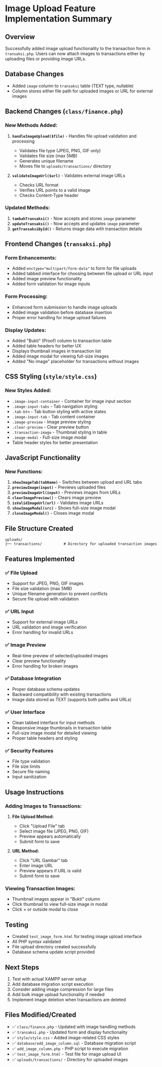 # Image Upload Feature Implementation Summary

## Overview
Successfully added image upload functionality to the transaction form in `transaksi.php`. Users can now attach images to transactions either by uploading files or providing image URLs.

## Database Changes
- Added `image` column to `transaksi` table (TEXT type, nullable)
- Column stores either file path for uploaded images or URL for external images

## Backend Changes (`class/finance.php`)

### New Methods Added:
1. **`handleImageUpload($file)`** - Handles file upload validation and processing
   - Validates file type (JPEG, PNG, GIF only)
   - Validates file size (max 5MB)
   - Generates unique filename
   - Moves file to `uploads/transactions/` directory

2. **`validateImageUrl($url)`** - Validates external image URLs
   - Checks URL format
   - Verifies URL points to a valid image
   - Checks Content-Type header

### Updated Methods:
1. **`tambahTransaksi()`** - Now accepts and stores `image` parameter
2. **`updateTransaksi()`** - Now accepts and updates `image` parameter
3. **`getTransaksiById()`** - Returns image data with transaction details

## Frontend Changes (`transaksi.php`)

### Form Enhancements:
- Added `enctype="multipart/form-data"` to form for file uploads
- Added tabbed interface for choosing between file upload or URL input
- Added image preview functionality
- Added form validation for image inputs

### Form Processing:
- Enhanced form submission to handle image uploads
- Added image validation before database insertion
- Proper error handling for image upload failures

### Display Updates:
- Added "Bukti" (Proof) column to transaction table
- Added table headers for better UX
- Displays thumbnail images in transaction list
- Added image modal for viewing full-size images
- Added "No image" placeholder for transactions without images

## CSS Styling (`style/style.css`)

### New Styles Added:
- `.image-input-container` - Container for image input section
- `.image-input-tabs` - Tab navigation styling
- `.tab-btn` - Tab button styling with active states
- `.image-input-tab` - Tab content container
- `.image-preview` - Image preview styling
- `.clear-preview` - Clear preview button
- `.transaction-image` - Thumbnail styling in table
- `.image-modal` - Full-size image modal
- Table header styles for better presentation

## JavaScript Functionality

### New Functions:
1. **`showImageTab(tabName)`** - Switches between upload and URL tabs
2. **`previewImage(input)`** - Previews uploaded files
3. **`previewImageUrl(input)`** - Previews images from URLs
4. **`clearImagePreview()`** - Clears image preview
5. **`isValidImageUrl(url)`** - Validates image URLs
6. **`showImageModal(src)`** - Shows full-size image modal
7. **`closeImageModal()`** - Closes image modal

## File Structure Created
```
uploads/
├── transactions/          # Directory for uploaded transaction images
```

## Features Implemented

### ✅ File Upload
- Support for JPEG, PNG, GIF images
- File size validation (max 5MB)
- Unique filename generation to prevent conflicts
- Secure file upload with validation

### ✅ URL Input
- Support for external image URLs
- URL validation and image verification
- Error handling for invalid URLs

### ✅ Image Preview
- Real-time preview of selected/uploaded images
- Clear preview functionality
- Error handling for broken images

### ✅ Database Integration
- Proper database schema updates
- Backward compatibility with existing transactions
- Image data stored as TEXT (supports both paths and URLs)

### ✅ User Interface
- Clean tabbed interface for input methods
- Responsive image thumbnails in transaction table
- Full-size image modal for detailed viewing
- Proper table headers and styling

### ✅ Security Features
- File type validation
- File size limits
- Secure file naming
- Input sanitization

## Usage Instructions

### Adding Images to Transactions:
1. **File Upload Method:**
   - Click "Upload File" tab
   - Select image file (JPEG, PNG, GIF)
   - Preview appears automatically
   - Submit form to save

2. **URL Method:**
   - Click "URL Gambar" tab
   - Enter image URL
   - Preview appears if URL is valid
   - Submit form to save

### Viewing Transaction Images:
- Thumbnail images appear in "Bukti" column
- Click thumbnail to view full-size image in modal
- Click × or outside modal to close

## Testing
- Created `test_image_form.html` for testing image upload interface
- All PHP syntax validated
- File upload directory created successfully
- Database schema update script provided

## Next Steps
1. Test with actual XAMPP server setup
2. Add database migration script execution
3. Consider adding image compression for large files
4. Add bulk image upload functionality if needed
5. Implement image deletion when transactions are deleted

## Files Modified/Created
- ✅ `class/finance.php` - Updated with image handling methods
- ✅ `transaksi.php` - Updated form and display functionality  
- ✅ `style/style.css` - Added image-related CSS styles
- ✅ `database/add_image_column.sql` - Database migration script
- ✅ `add_image_column.php` - PHP script to execute migration
- ✅ `test_image_form.html` - Test file for image upload UI
- ✅ `uploads/transactions/` - Directory for uploaded images
